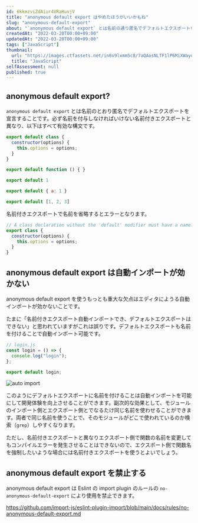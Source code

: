 ```yaml
---
id: 6kkmzviZdAiur4VRaHuvjV
title: "anonymous default export はやめたほうがいいかもね"
slug: "anonymous-default-export"
about: "`anonymous default export` とは名前の通り匿名でデフォルトエクスポートを宣言することです。必ず名前を付与しなければいけない名前付きエクスポートと異なり、以下はすべて有効な構文です。"
createdAt: "2022-03-20T00:00+09:00"
updatedAt: "2022-03-20T00:00+09:00"
tags: ["JavaScript"]
thumbnail:
  url: "https://images.ctfassets.net/in6v9lxmm5c8/7aQAosNLTF1lP6MiXWayqO/c6afbeeb9ed62e05e7491c884438807b/javascript.png"
  title: "JavaScript"
selfAssessment: null
published: true
---
```

## anonymous default export?

`anonymous default export` とは名前のとおり匿名でデフォルトエクスポートを宣言することです。必ず名前を付与しなければいけない名前付きエクスポートと異なり、以下はすべて有効な構文です。

```js
export default class {
  constructor(options) {
    this.options = options;
  }
}

export default function () { }

export default 1

export default { a: 1 }

export default [1, 2, 3]
```

名前付きエクスポートで名前を省略するとエラーとなります。

```js
// A class declaration without the 'default' modifier must have a name.
export class {
  constructor(options) {
    this.options = options;
  }
}
```

## anonymous default export は自動インポートが効かない

anonymous default export を使うもっとも重大な欠点はエディタにようる自動インポートが効かないことです。

たまに「名前付きエクスポート自動インポートでき、デフォルトエクスポートはできない」と思われていますがこれは誤りです。デフォルトエクスポートも名前を付けることで自動インポート可能です。

```js
// login.js
const login = () => {
  console.log("login");
};

export default login;
```

![auto import](//images.ctfassets.net/in6v9lxmm5c8/AoaLxbV9LV2gGXNjHNcLF/1d864a3a28cb09cc65b8524d636e3451/auto_import.gif)

このようにデフォルトエクスポートに名前を付けることは自動インポートを可能にして開発体験を向上させることができます。副次的な効果として、モジュールのインポート側とエクスポート側とでなるたけ同じ名前を使わせることができます。両者で同じ名前を使うことで、そのモジュールがどこで使われているのか検索（`grep`）しやすくなります。

ただし、名前付きエクスポートと異なりエクスポート側で関数の名前を変更してもコンパイルエラーを発生させることはできないので、エクスポート側で関数名を強制したいような場合には名前付きエクスポートを使うとよいでしょう。

## anonymous default export を禁止する

anonymous default export は Eslint の import plugin のルールの `no-anonymous-default-export` により使用を禁止できます。

https://github.com/import-js/eslint-plugin-import/blob/main/docs/rules/no-anonymous-default-export.md

